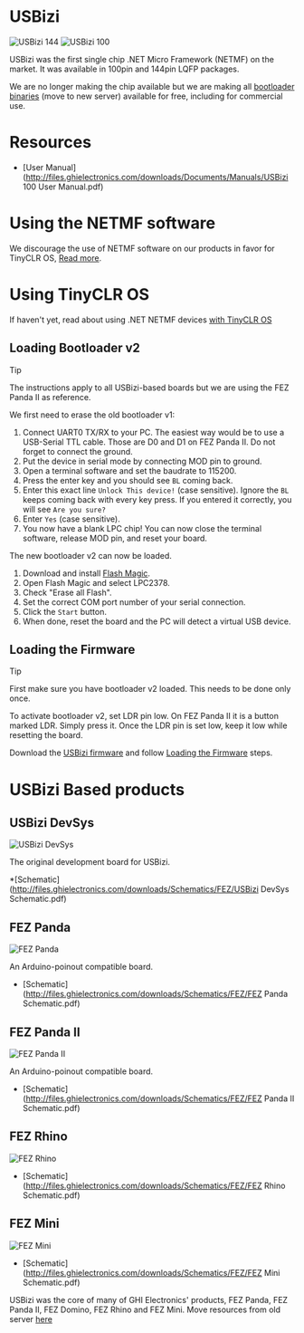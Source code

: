 # USBizi
![USBizi 144](images/usbizi_144.jpg) ![USBizi 100](images/usbizi_100.jpg)

USBizi was the first single chip .NET Micro Framework (NETMF) on the market. It was available in 100pin and 144pin LQFP packages.

We are no longer making the chip available but we are making all [bootloader binaries](https://www.ghielectronics.com/downloads/NETMF/USBizi/) (move to new server) available for free, including for commercial use. 

# Resources
* [User Manual](http://files.ghielectronics.com/downloads/Documents/Manuals/USBizi 100 User Manual.pdf) 

# Using the NETMF software
We discourage the use of NETMF software on our products in favor for TinyCLR OS, [Read more](intro.md).

# Using TinyCLR OS
If haven't yet, read about using .NET NETMF devices [with TinyCLR OS](intro.md#with-tinyclr-os)

## Loading Bootloader v2
> [!Tip]
> The instructions apply to all USBizi-based boards but we are using the FEZ Panda II as reference.

We first need to erase the old bootloader v1:
1. Connect UART0 TX/RX to your PC. The easiest way would be to use a USB-Serial TTL cable. Those are D0 and D1 on FEZ Panda II. Do not forget to connect the ground.
2. Put the device in serial mode by connecting MOD pin to ground.
3. Open a terminal software and set the baudrate to 115200.
4. Press the enter key and you should see `BL` coming back.
5. Enter this exact line `Unlock This device!` (case sensitive). Ignore the `BL` keeps coming back with every key press. If you entered it correctly, you will see `Are you sure?`
6. Enter `Yes` (case sensitive).
7. You now have a blank LPC chip! You can now close the terminal software, release MOD pin, and reset your board.

The new bootloader v2 can now be loaded.
1. Download and install [Flash Magic](http://www.flashmagictool.com).
2. Open Flash Magic and select LPC2378.
3. Check "Erase all Flash".
4. Set the correct COM port number of your serial connection.
5. Click the `Start` button.
6. When done, reset the board and the PC will detect a virtual USB device.

## Loading the Firmware

> [!Tip]
> First make sure you have bootloader v2 loaded. This needs to be done only once.

To activate bootloader v2, set LDR pin low. On FEZ Panda II  it is a button marked LDR. Simply press it. Once the LDR pin is set low, keep it low while resetting the board.

Download the [USBizi firmware](../../../tinyclr/downloads.md#usbizi) and follow [Loading the Firmware](../../loaders/ghi_bootloader.md#loading-the-firmware) steps.

# USBizi Based products
## USBizi DevSys
![USBizi DevSys](images/usbizi_devsys.jpg)

The original development board for USBizi.

*[Schematic](http://files.ghielectronics.com/downloads/Schematics/FEZ/USBizi DevSys Schematic.pdf)

## FEZ Panda
![FEZ Panda](images/fez_panda.jpg)

An Arduino-poinout compatible board.

* [Schematic](http://files.ghielectronics.com/downloads/Schematics/FEZ/FEZ Panda Schematic.pdf)

## FEZ Panda II
![FEZ Panda II](images/fez_panda_ii.jpg)

An Arduino-poinout compatible board.

* [Schematic](http://files.ghielectronics.com/downloads/Schematics/FEZ/FEZ Panda II Schematic.pdf)

## FEZ Rhino
![FEZ Rhino](images/fez_rhino.jpg)

* [Schematic](http://files.ghielectronics.com/downloads/Schematics/FEZ/FEZ Rhino Schematic.pdf)

## FEZ Mini
![FEZ Mini](images/fez_mini.jpg)

* [Schematic](http://files.ghielectronics.com/downloads/Schematics/FEZ/FEZ Mini Schematic.pdf)

USBizi was the core of many of GHI Electronics' products, FEZ Panda, FEZ Panda II, FEZ Domino, FEZ Rhino and FEZ Mini. 
Move resources from old server [here](https://www.ghielectronics.com/downloads/FEZ/)
